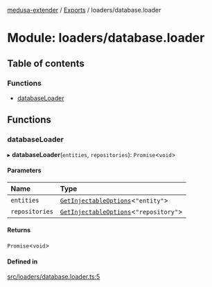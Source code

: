 [medusa-extender](../README.md) / [Exports](../modules.md) / loaders/database.loader

# Module: loaders/database.loader

## Table of contents

### Functions

- [databaseLoader](loaders_database_loader.md#databaseloader)

## Functions

### databaseLoader

▸ **databaseLoader**(`entities`, `repositories`): `Promise`<`void`\>

#### Parameters

| Name | Type |
| :------ | :------ |
| `entities` | [`GetInjectableOptions`](types.md#getinjectableoptions)<``"entity"``\> |
| `repositories` | [`GetInjectableOptions`](types.md#getinjectableoptions)<``"repository"``\> |

#### Returns

`Promise`<`void`\>

#### Defined in

[src/loaders/database.loader.ts:5](https://github.com/adrien2p/medusa-extender/blob/f9bbca9/src/loaders/database.loader.ts#L5)
